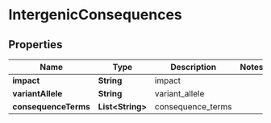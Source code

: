 
# IntergenicConsequences

## Properties
Name | Type | Description | Notes
------------ | ------------- | ------------- | -------------
**impact** | **String** | impact | 
**variantAllele** | **String** | variant_allele | 
**consequenceTerms** | **List&lt;String&gt;** | consequence_terms | 



